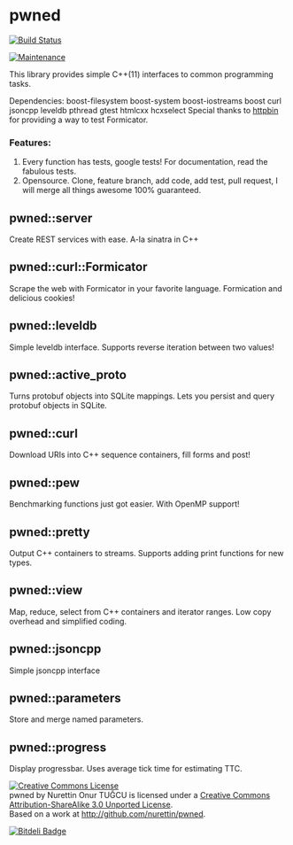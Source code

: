 # pwned

[![Build Status](https://travis-ci.org/nurettin/pwned.png?branch=master)](https://travis-ci.org/nurettin/pwned)
<!--[![Coverage Status](https://coveralls.io/repos/nurettin/pwned/badge.png)](https://coveralls.io/r/nurettin/pwned)*/-->
[![Maintenance](http://stillmaintained.com/nurettin/pwned.png)](http://stillmaintained.com/nurettin/pwned)

This library provides simple C++(11) interfaces to common programming tasks.

Dependencies: boost-filesystem boost-system boost-iostreams boost curl jsoncpp leveldb pthread gtest htmlcxx hcxselect
Special thanks to [httpbin](https://github.com/kennethreitz/httpbin) for providing a way to test Formicator. 

### Features:

1. Every function has tests, google tests! For documentation, read the fabulous tests.
2. Opensource. Clone, feature branch, add code, add test, pull request, I will merge all things awesome 100% guaranteed.

## pwned::server

Create REST services with ease. A-la sinatra in C++

## pwned::curl::Formicator

Scrape the web with Formicator in your favorite language. Formication and delicious cookies!

## pwned::leveldb

Simple leveldb interface. Supports reverse iteration between two values!

## pwned::active_proto

Turns protobuf objects into SQLite mappings. Lets you persist and query protobuf objects in SQLite.

## pwned::curl

Download URIs into C++ sequence containers, fill forms and post!

## pwned::pew

Benchmarking functions just got easier. With OpenMP support!

## pwned::pretty

Output C++ containers to streams. Supports adding print functions for new types.

## pwned::view

Map, reduce, select from C++ containers and iterator ranges. Low copy overhead and simplified coding.

## pwned::jsoncpp

Simple jsoncpp interface

## pwned::parameters

Store and merge named parameters.

## pwned::progress

Display progressbar. Uses average tick time for estimating TTC.

<a rel="license" href="http://creativecommons.org/licenses/by-sa/3.0/deed.en_US"><img alt="Creative Commons License" style="border-width:0" src="http://i.creativecommons.org/l/by-sa/3.0/88x31.png" /></a><br /><span xmlns:dct="http://purl.org/dc/terms/" property="dct:title">pwned</span> by <span xmlns:cc="http://creativecommons.org/ns#" property="cc:attributionName">Nurettin Onur TUĞCU</span> is licensed under a <a rel="license" href="http://creativecommons.org/licenses/by-sa/3.0/deed.en_US">Creative Commons Attribution-ShareAlike 3.0 Unported License</a>.<br />Based on a work at <a xmlns:dct="http://purl.org/dc/terms/" href="http://github.com/nurettin/pwned" rel="dct:source">http://github.com/nurettin/pwned</a>.


[![Bitdeli Badge](https://d2weczhvl823v0.cloudfront.net/nurettin/pwned/trend.png)](https://bitdeli.com/free "Bitdeli Badge")

